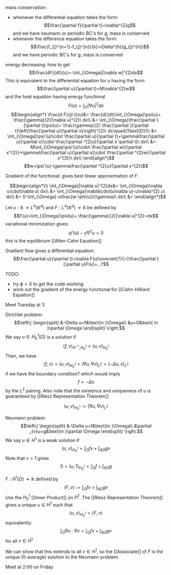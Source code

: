 mass conservation:
- whenever the differential equation takes the form: $$\frac{\partial f}{\partial t}=\nabla^{2}g$$and we have neumann or periodic BC's for $g$, mass is conserved
- whenever the difference equation takes the form: $$\frac{f_{j}^{n+1}-f_{j}^{n}}{k}=\Delta^{h}(g_{j}^{n})$$and we have periodic BC's for $g$, mass is conserved

energy decreasing: how to get $$\frac{dF}{dt}(u)=-\int_{\Omega}|\nabla w|^{2}dx$$
This is equivalent to the differential equation for $u$ having the form $$\frac{\partial u}{\partial t}=M\nabla^{2}w$$
and the heat equation having energy functional $$F(u)=\int_{\Omega}|\nabla u|^{2}dx$$
$$\begin{align*}
\frac{d F}{d t}(u)&= \frac{d}{dt}\int_{\Omega}\psi(u)+ \frac{\gamma}{2}|\nabla u|^{2}\ dx\\
&= \int_{\Omega}\frac{\partial }{\partial t}\psi(u)+ \frac{\gamma}{2} \frac{\partial }{\partial t}\left(\frac{\partial u}{\partial x}\right)^{2}\ dx\quad(1\text{D})\\
&= \int_{\Omega}\psi'(u)\cdot \frac{\partial u}{\partial t}+\gamma\frac{\partial u}{\partial x}\cdot \frac{\partial ^{2}u}{\partial x \partial t}\ dx\\
&= M\int_{\Omega}\psi'(u)\cdot \frac{\partial w}{\partial x^{2}}+\gamma\frac{\partial u}{\partial x}\cdot \frac{\partial ^{2}w}{\partial x^{3}}\ dx\\
\end{align*}$$
$$w=\psi'(u)-\gamma\frac{\partial ^{2}u}{\partial x^{2}}$$

Gradient of the functional: gives best linear approximation of $F$. 

$$\begin{align*}\\
\int_{\Omega}|\nabla u|^{2}dx&= \int_{\Omega}\nabla u\cdot\nabla u\ dx\\
&= \int_{\Omega}\nabla\cdot(u\nabla u)-u\nabla^{2} u\ dx\\
&= 0-\int_{\Omega} u\frac{w-\phi(u)}{\gamma}\ dx\\
&= 
\end{align*}$$



Let $u:\mathbb{R}\rightarrow L^{4}(\mathbb{R}^{d})$ and $F:L^{4}(\mathbb{R}^{d})\rightarrow \mathbb{R}$ be defined by
$$F(u)=\int_{\Omega}\psi(u)+ \frac{\gamma}{2}|\nabla u|^{2}~dx$$
variational minimization gives: $$\psi'(u)-\gamma\nabla^{2}u=0$$
this is the equilibrium [[Allen-Cahn Equation]]

Gradient flow gives a differential equation: $$\frac{\partial u}{\partial t}=\nabla F(u)\overset{?}{=}\frac{\partial }{\partial u}F(u)=...?$$



TODO:
- try $\phi=0$ to get the code working
- work out the gradient of the energy functional for [[Cahn-Hilliard Equation]]

Meet Tuesday at 3




Dirichlet problem: 
$$\left\{
\begin{split}
&-\Delta u=f&\text{in }\Omega\\
&u=0&\text{ in }\partial \Omega
\end{split}
\right.$$
We say $u\in H_{0}^{1}(\Omega)$  is a solution if $$\langle f,v\rangle_{H^{-1},H^{1}_{0}}=(u,v)_{H^{1}_{0}}$$
Then, we have $$\langle f,v\rangle=(u,v)_{H^{1}_{0}}=(\nabla u,\nabla v)_{L^{2}}=(-\Delta u,v)_{L^{2}}$$
if we have the boundary condition?
which would imply $$f=-\Delta u$$by the $L^{2}$ pairing. Also note that the existence and uniqueness of $u$ is guaranteed by [[Riesz Representation Theorem]]





$$(u,v)_{H^{1}_{0}}:=(\nabla u,\nabla v)_{L^{2}}$$


Neumann problem:
$$\left\{
\begin{split}
&-\Delta u=f&\text{in }\Omega\\
&\partial _{v}u=g&\text{in }\partial \Omega
\end{split}
\right.$$
We say $u\in H^{1}$ is a weak solution if $$(u,v)_{H^{1}_{0}}=\int_{\Omega}fv+\int_{\partial \Omega}gv$$
Note that $v=1$ gives $$0=(u,1)_{H^{1}_{0}}=\int_{\Omega}f+\int_{\partial \Omega}g$$

$F:\dot H^{1}(\Omega)\to \mathbb{R}$ defined by $$\langle F,v\rangle:=\int_{\Omega}fv+\int_{\partial \Omega}gv$$
Use the $H^{1}_{0}$ [[Inner Product]] on $\dot H^{1}$. The [[Riesz Representation Theorem]] gives a unique $u\in\dot H^{1}$ such that $$(u,v)_{H^{1}_{0}}=\langle F,v\rangle$$
equivalently: $$\int_{\Omega}\nabla u\cdot \nabla v=\int_{\Omega}fv+\int_{\partial \Omega}gv$$
for all $v\in \dot H^{1}$

We can show that this extends to all $v\in H^{1}$, so the [[Associate]] of $F$ is the unique (0-average) solution to the Neumann problem.






Meet at 2:00 on Friday